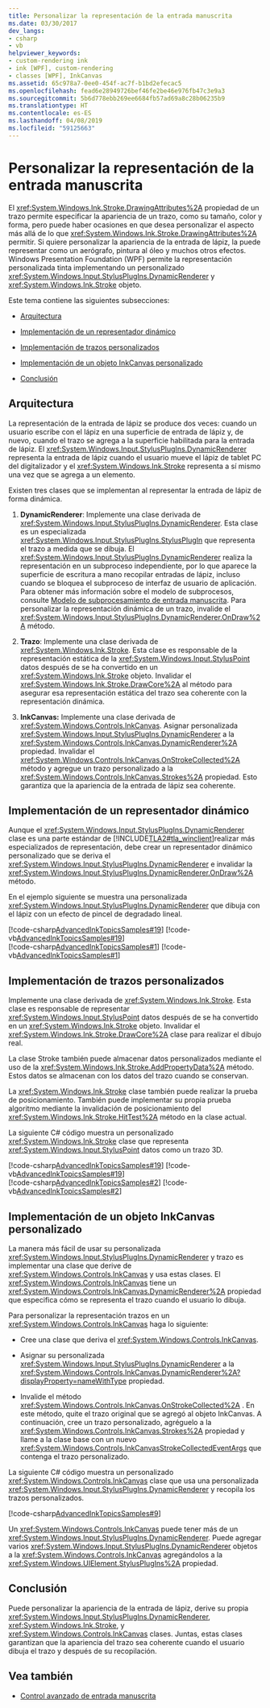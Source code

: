 ```yaml
---
title: Personalizar la representación de la entrada manuscrita
ms.date: 03/30/2017
dev_langs:
- csharp
- vb
helpviewer_keywords:
- custom-rendering ink
- ink [WPF], custom-rendering
- classes [WPF], InkCanvas
ms.assetid: 65c978a7-0ee0-454f-ac7f-b1bd2efecac5
ms.openlocfilehash: fead6e28949726bef46fe2be46e976fb47c3e9a3
ms.sourcegitcommit: 5b6d778ebb269ee6684fb57ad69a8c28b06235b9
ms.translationtype: HT
ms.contentlocale: es-ES
ms.lasthandoff: 04/08/2019
ms.locfileid: "59125663"
---
```

# <a name="custom-rendering-ink"></a>Personalizar la representación de la entrada manuscrita
El <xref:System.Windows.Ink.Stroke.DrawingAttributes%2A> propiedad de un trazo permite especificar la apariencia de un trazo, como su tamaño, color y forma, pero puede haber ocasiones en que desea personalizar el aspecto más allá de lo que <xref:System.Windows.Ink.Stroke.DrawingAttributes%2A> permitir. Si quiere personalizar la apariencia de la entrada de lápiz, la puede representar como un aerógrafo, pintura al óleo y muchos otros efectos. Windows Presentation Foundation (WPF) permite la representación personalizada tinta implementando un personalizado <xref:System.Windows.Input.StylusPlugIns.DynamicRenderer> y <xref:System.Windows.Ink.Stroke> objeto.  
  
 Este tema contiene las siguientes subsecciones:  
  
-   [Arquitectura](#Architecture)  
  
-   [Implementación de un representador dinámico](#ImplementingADynamicRenderer)  
  
-   [Implementación de trazos personalizados](#ImplementingCustomStrokes)  
  
-   [Implementación de un objeto InkCanvas personalizado](#ImplementingACustomInkCanvas)  
  
-   [Conclusión](#Conclusion)  
  
<a name="Architecture"></a>   
## <a name="architecture"></a>Arquitectura  
 La representación de la entrada de lápiz se produce dos veces: cuando un usuario escribe con el lápiz en una superficie de entrada de lápiz y, de nuevo, cuando el trazo se agrega a la superficie habilitada para la entrada de lápiz. El <xref:System.Windows.Input.StylusPlugIns.DynamicRenderer> representa la entrada de lápiz cuando el usuario mueve el lápiz de tablet PC del digitalizador y el <xref:System.Windows.Ink.Stroke> representa a sí mismo una vez que se agrega a un elemento.  
  
 Existen tres clases que se implementan al representar la entrada de lápiz de forma dinámica.  
  
1.  **DynamicRenderer**: Implemente una clase derivada de <xref:System.Windows.Input.StylusPlugIns.DynamicRenderer>. Esta clase es un especializada <xref:System.Windows.Input.StylusPlugIns.StylusPlugIn> que representa el trazo a medida que se dibuja. El <xref:System.Windows.Input.StylusPlugIns.DynamicRenderer> realiza la representación en un subproceso independiente, por lo que aparece la superficie de escritura a mano recopilar entradas de lápiz, incluso cuando se bloquea el subproceso de interfaz de usuario de aplicación. Para obtener más información sobre el modelo de subprocesos, consulte [Modelo de subprocesamiento de entrada manuscrita](the-ink-threading-model.md). Para personalizar la representación dinámica de un trazo, invalide el <xref:System.Windows.Input.StylusPlugIns.DynamicRenderer.OnDraw%2A> método.  
  
2.  **Trazo**: Implemente una clase derivada de <xref:System.Windows.Ink.Stroke>. Esta clase es responsable de la representación estática de la <xref:System.Windows.Input.StylusPoint> datos después de se ha convertido en un <xref:System.Windows.Ink.Stroke> objeto. Invalidar el <xref:System.Windows.Ink.Stroke.DrawCore%2A> al método para asegurar esa representación estática del trazo sea coherente con la representación dinámica.  
  
3.  **InkCanvas:** Implemente una clase derivada de <xref:System.Windows.Controls.InkCanvas>. Asignar personalizada <xref:System.Windows.Input.StylusPlugIns.DynamicRenderer> a la <xref:System.Windows.Controls.InkCanvas.DynamicRenderer%2A> propiedad. Invalidar el <xref:System.Windows.Controls.InkCanvas.OnStrokeCollected%2A> método y agregue un trazo personalizado a la <xref:System.Windows.Controls.InkCanvas.Strokes%2A> propiedad. Esto garantiza que la apariencia de la entrada de lápiz sea coherente.  
  
<a name="ImplementingADynamicRenderer"></a>   
## <a name="implementing-a-dynamic-renderer"></a>Implementación de un representador dinámico  
 Aunque el <xref:System.Windows.Input.StylusPlugIns.DynamicRenderer> clase es una parte estándar de [!INCLUDE[TLA2#tla_winclient](../../../../includes/tla2sharptla-winclient-md.md)]realizar más especializados de representación, debe crear un representador dinámico personalizado que se deriva el <xref:System.Windows.Input.StylusPlugIns.DynamicRenderer> e invalidar la <xref:System.Windows.Input.StylusPlugIns.DynamicRenderer.OnDraw%2A> método.  
  
 En el ejemplo siguiente se muestra una personalizada <xref:System.Windows.Input.StylusPlugIns.DynamicRenderer> que dibuja con el lápiz con un efecto de pincel de degradado lineal.  
  
 [!code-csharp[AdvancedInkTopicsSamples#19](~/samples/snippets/csharp/VS_Snippets_Wpf/AdvancedInkTopicsSamples/CSharp/DynamicRenderer.cs#19)]
 [!code-vb[AdvancedInkTopicsSamples#19](~/samples/snippets/visualbasic/VS_Snippets_Wpf/AdvancedInkTopicsSamples/VisualBasic/DynamicRenderer.vb#19)]  
[!code-csharp[AdvancedInkTopicsSamples#1](~/samples/snippets/csharp/VS_Snippets_Wpf/AdvancedInkTopicsSamples/CSharp/DynamicRenderer.cs#1)]
[!code-vb[AdvancedInkTopicsSamples#1](~/samples/snippets/visualbasic/VS_Snippets_Wpf/AdvancedInkTopicsSamples/VisualBasic/DynamicRenderer.vb#1)]  
  
<a name="ImplementingCustomStrokes"></a>   
## <a name="implementing-custom-strokes"></a>Implementación de trazos personalizados  
 Implemente una clase derivada de <xref:System.Windows.Ink.Stroke>. Esta clase es responsable de representar <xref:System.Windows.Input.StylusPoint> datos después de se ha convertido en un <xref:System.Windows.Ink.Stroke> objeto. Invalidar el <xref:System.Windows.Ink.Stroke.DrawCore%2A> clase para realizar el dibujo real.  
  
 La clase Stroke también puede almacenar datos personalizados mediante el uso de la <xref:System.Windows.Ink.Stroke.AddPropertyData%2A> método. Estos datos se almacenan con los datos del trazo cuando se conservan.  
  
 La <xref:System.Windows.Ink.Stroke> clase también puede realizar la prueba de posicionamiento. También puede implementar su propia prueba algoritmo mediante la invalidación de posicionamiento del <xref:System.Windows.Ink.Stroke.HitTest%2A> método en la clase actual.  
  
 La siguiente C# código muestra un personalizado <xref:System.Windows.Ink.Stroke> clase que representa <xref:System.Windows.Input.StylusPoint> datos como un trazo 3D.  
  
 [!code-csharp[AdvancedInkTopicsSamples#19](~/samples/snippets/csharp/VS_Snippets_Wpf/AdvancedInkTopicsSamples/CSharp/DynamicRenderer.cs#19)]
 [!code-vb[AdvancedInkTopicsSamples#19](~/samples/snippets/visualbasic/VS_Snippets_Wpf/AdvancedInkTopicsSamples/VisualBasic/DynamicRenderer.vb#19)]  
[!code-csharp[AdvancedInkTopicsSamples#2](~/samples/snippets/csharp/VS_Snippets_Wpf/AdvancedInkTopicsSamples/CSharp/DynamicRenderer.cs#2)]
[!code-vb[AdvancedInkTopicsSamples#2](~/samples/snippets/visualbasic/VS_Snippets_Wpf/AdvancedInkTopicsSamples/VisualBasic/DynamicRenderer.vb#2)]  
  
<a name="ImplementingACustomInkCanvas"></a>   
## <a name="implementing-a-custom-inkcanvas"></a>Implementación de un objeto InkCanvas personalizado  
 La manera más fácil de usar su personalizada <xref:System.Windows.Input.StylusPlugIns.DynamicRenderer> y trazo es implementar una clase que derive de <xref:System.Windows.Controls.InkCanvas> y usa estas clases. El <xref:System.Windows.Controls.InkCanvas> tiene un <xref:System.Windows.Controls.InkCanvas.DynamicRenderer%2A> propiedad que especifica cómo se representa el trazo cuando el usuario lo dibuja.  
  
 Para personalizar la representación trazos en un <xref:System.Windows.Controls.InkCanvas> haga lo siguiente:  
  
-   Cree una clase que deriva el <xref:System.Windows.Controls.InkCanvas>.  
  
-   Asignar su personalizada <xref:System.Windows.Input.StylusPlugIns.DynamicRenderer> a la <xref:System.Windows.Controls.InkCanvas.DynamicRenderer%2A?displayProperty=nameWithType> propiedad.  
  
-   Invalide el método <xref:System.Windows.Controls.InkCanvas.OnStrokeCollected%2A> . En este método, quite el trazo original que se agregó al objeto InkCanvas. A continuación, cree un trazo personalizado, agréguelo a la <xref:System.Windows.Controls.InkCanvas.Strokes%2A> propiedad y llame a la clase base con un nuevo <xref:System.Windows.Controls.InkCanvasStrokeCollectedEventArgs> que contenga el trazo personalizado.  
  
 La siguiente C# código muestra un personalizado <xref:System.Windows.Controls.InkCanvas> clase que usa una personalizada <xref:System.Windows.Input.StylusPlugIns.DynamicRenderer> y recopila los trazos personalizados.  
  
 [!code-csharp[AdvancedInkTopicsSamples#9](~/samples/snippets/csharp/VS_Snippets_Wpf/AdvancedInkTopicsSamples/CSharp/Window1.xaml.cs#9)]  
  
 Un <xref:System.Windows.Controls.InkCanvas> puede tener más de un <xref:System.Windows.Input.StylusPlugIns.DynamicRenderer>. Puede agregar varios <xref:System.Windows.Input.StylusPlugIns.DynamicRenderer> objetos a la <xref:System.Windows.Controls.InkCanvas> agregándolos a la <xref:System.Windows.UIElement.StylusPlugIns%2A> propiedad.  
  
<a name="Conclusion"></a>   
## <a name="conclusion"></a>Conclusión  
 Puede personalizar la apariencia de la entrada de lápiz, derive su propia <xref:System.Windows.Input.StylusPlugIns.DynamicRenderer>, <xref:System.Windows.Ink.Stroke>, y <xref:System.Windows.Controls.InkCanvas> clases. Juntas, estas clases garantizan que la apariencia del trazo sea coherente cuando el usuario dibuja el trazo y después de su recopilación.  
  
## <a name="see-also"></a>Vea también

- [Control avanzado de entrada manuscrita](advanced-ink-handling.md)
